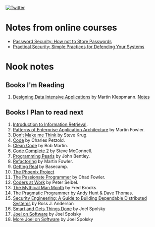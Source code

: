 [![Twitter](https://img.shields.io/twitter/follow/_anshulkhare?style=social)](https://twitter.com/_anshulkhare) 

# Notes from online courses

* [Password Security: How not to Store Passwords](https://github.com/anshulkhare7/notes/blob/main/courses/password-security.md)
* [Practical Security: Simple Practices for Defending Your Systems](https://github.com/anshulkhare7/notes/blob/main/courses/practical-security.md)

# Nook notes

## Books I'm Reading 

1. [Designing Data Intensive Applications](https://amzn.to/3aXXnqV) by Martin Kleppmann. [Notes](https://github.com/anshulkhare7/notes/blob/main/books/designing-data-intensive-applications.md)

## Books I Plan to read next

1.  [Introduction to Information Retrieval](https://amzn.to/2WnVdLV).
2.  [Patterns of Enterprise Application Architecture](https://amzn.to/2WpvGCg) by Martin Fowler.
3.  [Don’t Make me Think](https://amzn.to/2ynaKne) by Steve Krug.
4.  [Code](https://amzn.to/3b3WoFE) by Charles Petzold.
5.  [Clean Code](https://amzn.to/2zZ1xlP) by Bob Martin.
6.  [Code Complete 2](https://amzn.to/3c1s4Nl) by Steve McConnell.
7.  [Programming Pearls](https://amzn.to/3bZu6O4) by John Bentley.
8.  [Refactoring](https://amzn.to/2KW6z4L) by Martin Fowler.
9.  [Getting Real](https://basecamp.com/books/getting-real) by Basecamp.
10. [The Phoenix Project](https://amzn.to/2SvIPby)
11. [The Passionate Programmer](https://amzn.to/2zc0nmf) by Chad Fowler.
12. [Coders at Work](https://amzn.to/2xx76Hd) by Peter Seibel.
13. [The Mythical Man Month](https://amzn.to/2VXzVWC) by Fred Brooks.
14. [The Pragmatic Programmer](https://amzn.to/2zX25sj) by Andy Hunt & Dave Thomas.
15. [Security Engineering: A Guide to Building Dependable Distributed Systems](https://amzn.to/2D8Yr01) by Ross J. Anderson
16. [Smart and Gets Things Done](https://amzn.to/3shfQbK) by Joel Spolsky
17. [Joel on Software](https://amzn.to/3brGs3Q) by Joel Spolsky
18. [More Joel on Software](https://amzn.to/3brGmJw) by Joel Spolsky

